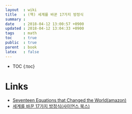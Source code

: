```yaml
---
layout  : wiki
title   : (책) 세계를 바꾼 17가지 방정식
summary : 
date    : 2018-04-12 13:00:57 +0900
updated : 2018-04-12 13:04:33 +0900
tags    : math
toc     : true
public  : true
parent  : book
latex   : false
---
```

* TOC
{:toc}

# Links

* [Seventeen Equations that Changed the World(amazon)](https://www.amazon.com/Seventeen-Equations-that-Changed-World-ebook/dp/B006UU2TBW )
* [세계를 바꾼 17가지 방정식(사이언스 북스)](http://sciencebooks.minumsa.com/book/852/ )

